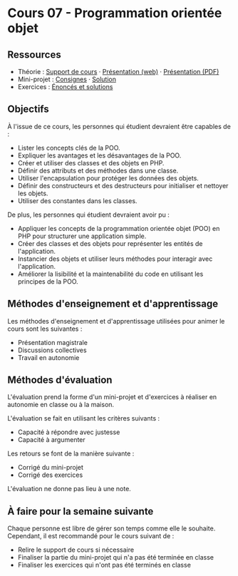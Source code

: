 # Cours 07 - Programmation orientée objet

## Ressources

- Théorie : [Support de cours](./01-theorie/README.md) ·
  [Présentation (web)](https://heig-vd-progserv-course.github.io/heig-vd-progserv1-course/07-programmation-orientee-objet/01-theorie/index.html)
  ·
  [Présentation (PDF)](https://heig-vd-progserv-course.github.io/heig-vd-progserv1-course/07-programmation-orientee-objet/01-theorie/07-programmation-orientee-objet-presentation.pdf)
- Mini-projet : [Consignes](./02-mini-project/README.md) ·
  [Solution](./02-mini-project/solution/)
- Exercices : [Énoncés et solutions](./03-exercices/README.md)

## Objectifs

À l'issue de ce cours, les personnes qui étudient devraient être capables de :

- Lister les concepts clés de la POO.
- Expliquer les avantages et les désavantages de la POO.
- Créer et utiliser des classes et des objets en PHP.
- Définir des attributs et des méthodes dans une classe.
- Utiliser l'encapsulation pour protéger les données des objets.
- Définir des constructeurs et des destructeurs pour initialiser et nettoyer les
  objets.
- Utiliser des constantes dans les classes.

De plus, les personnes qui étudient devraient avoir pu :

- Appliquer les concepts de la programmation orientée objet (POO) en PHP pour
  structurer une application simple.
- Créer des classes et des objets pour représenter les entités de l'application.
- Instancier des objets et utiliser leurs méthodes pour interagir avec
  l'application.
- Améliorer la lisibilité et la maintenabilité du code en utilisant les
  principes de la POO.

## Méthodes d'enseignement et d'apprentissage

Les méthodes d'enseignement et d'apprentissage utilisées pour animer le cours
sont les suivantes :

- Présentation magistrale
- Discussions collectives
- Travail en autonomie

## Méthodes d'évaluation

L'évaluation prend la forme d'un mini-projet et d'exercices à réaliser en
autonomie en classe ou à la maison.

L'évaluation se fait en utilisant les critères suivants :

- Capacité à répondre avec justesse
- Capacité à argumenter

Les retours se font de la manière suivante :

- Corrigé du mini-projet
- Corrigé des exercices

L'évaluation ne donne pas lieu à une note.

## À faire pour la semaine suivante

Chaque personne est libre de gérer son temps comme elle le souhaite. Cependant,
il est recommandé pour le cours suivant de :

- Relire le support de cours si nécessaire
- Finaliser la partie du mini-projet qui n'a pas été terminée en classe
- Finaliser les exercices qui n'ont pas été terminés en classe
